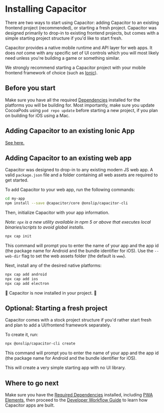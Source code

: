 # Installing Capacitor

There are two ways to start using Capacitor: adding Capacitor to an existing frontend project (recommended), or starting a fresh project. Capacitor was designed primarily to drop-in to existing frontend projects, but comes with a simple starting project structure if you'd like to start fresh.

Capacitor provides a native mobile runtime and API layer for web apps. It does _not_ come with any specific
set of UI controls which you will most likely need unless you're building a game or something similar.

We strongly recommend starting a Capacitor project with your mobile frontend framework of choice (such as [Ionic](https://ionicframework.com)).

## Before you start

Make sure you have all the required [Dependencies](./dependencies) installed for the platforms you will be building for. Most importantly,
make sure you update CocoaPods using `pod repo update` before starting a new project, if you plan on building for iOS using a Mac.

## Adding Capacitor to an existing Ionic App

[See here.](/docs/getting-started/with-ionic)

## Adding Capacitor to an existing web app

Capacitor was designed to drop-in to any existing modern JS web app. A valid `package.json` file and a folder containing all web assets are required to get started.

To add Capacitor to your web app, run the following commands:

```bash
cd my-app
npm install --save @capacitor/core @onslip/capacitor-cli
```

Then, initialize Capacitor with your app information.

*Note: `npx` is a new utility available in npm 5 or above that executes local binaries/scripts to avoid global installs.*

```bash
npx cap init
```

This command will prompt you to enter the name of your app and the app id (the package name for Android and the bundle identifier for iOS). Use the `--web-dir` flag to set the web assets folder (the default is `www`).

Next, install any of the desired native platforms:

```bash
npx cap add android
npx cap add ios
npx cap add electron
```

🎉 Capacitor is now installed in your project. 🎉

## Optional: Starting a fresh project

Capacitor comes with a stock project structure if you'd rather start fresh and plan to add a UI/frontend framework separately.

To create it, run:

```bash
npx @onslip/capacitor-cli create
```

This command will prompt you to enter the name of your app and the app id (the package name for Android and the bundle identifier for iOS).

This will create a very simple starting app with no UI library.

## Where to go next

Make sure you have the [Required Dependencies](/docs/getting-started/dependencies) installed, including [PWA Elements](/docs/getting-started/pwa-elements), then proceed to the
[Developer Workflow Guide](/docs/basics/workflow) to learn how Capacitor apps are built.
